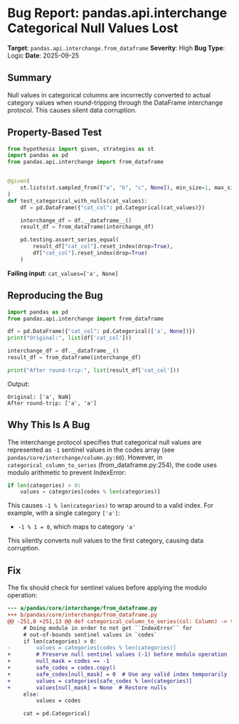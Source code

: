 # Bug Report: pandas.api.interchange Categorical Null Values Lost

**Target**: `pandas.api.interchange.from_dataframe`
**Severity**: High
**Bug Type**: Logic
**Date**: 2025-09-25

## Summary

Null values in categorical columns are incorrectly converted to actual category values when round-tripping through the DataFrame interchange protocol. This causes silent data corruption.

## Property-Based Test

```python
from hypothesis import given, strategies as st
import pandas as pd
from pandas.api.interchange import from_dataframe


@given(
    st.lists(st.sampled_from(["a", "b", "c", None]), min_size=1, max_size=50)
)
def test_categorical_with_nulls(cat_values):
    df = pd.DataFrame({"cat_col": pd.Categorical(cat_values)})

    interchange_df = df.__dataframe__()
    result_df = from_dataframe(interchange_df)

    pd.testing.assert_series_equal(
        result_df["cat_col"].reset_index(drop=True),
        df["cat_col"].reset_index(drop=True)
    )
```

**Failing input**: `cat_values=['a', None]`

## Reproducing the Bug

```python
import pandas as pd
from pandas.api.interchange import from_dataframe

df = pd.DataFrame({"cat_col": pd.Categorical(['a', None])})
print("Original:", list(df['cat_col']))

interchange_df = df.__dataframe__()
result_df = from_dataframe(interchange_df)

print("After round-trip:", list(result_df['cat_col']))
```

Output:
```
Original: ['a', NaN]
After round-trip: ['a', 'a']
```

## Why This Is A Bug

The interchange protocol specifies that categorical null values are represented as `-1` sentinel values in the codes array (see `pandas/core/interchange/column.py:60`). However, in `categorical_column_to_series` (from_dataframe.py:254), the code uses modulo arithmetic to prevent IndexError:

```python
if len(categories) > 0:
    values = categories[codes % len(categories)]
```

This causes `-1 % len(categories)` to wrap around to a valid index. For example, with a single category `['a']`:
- `-1 % 1 = 0`, which maps to category `'a'`

This silently converts null values to the first category, causing data corruption.

## Fix

The fix should check for sentinel values before applying the modulo operation:

```diff
--- a/pandas/core/interchange/from_dataframe.py
+++ b/pandas/core/interchange/from_dataframe.py
@@ -251,8 +251,13 @@ def categorical_column_to_series(col: Column) -> tuple[pd.Series, Any]:
     # Doing module in order to not get ``IndexError`` for
     # out-of-bounds sentinel values in `codes`
     if len(categories) > 0:
-        values = categories[codes % len(categories)]
+        # Preserve null sentinel values (-1) before modulo operation
+        null_mask = codes == -1
+        safe_codes = codes.copy()
+        safe_codes[null_mask] = 0  # Use any valid index temporarily
+        values = categories[safe_codes % len(categories)]
+        values[null_mask] = None  # Restore nulls
     else:
         values = codes

     cat = pd.Categorical(